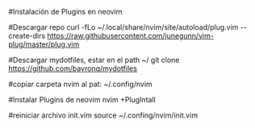 #Instalación de Plugins en neovim

#Descargar repo
curl -fLo ~/.local/share/nvim/site/autoload/plug.vim --create-dirs https://raw.githubusercontent.com/junegunn/vim-plug/master/plug.vim

#Descargar mydotfiles, estar en el path ~/
git clone https://github.com/bayronq/mydotfiles

#copiar carpeta nvim al pat:
~/.config/nvim     

#Instalar Plugins de neovim
nvim +PlugIntall

#reiniciar archivo init.vim
source ~/.confing/nvim/init.vim


